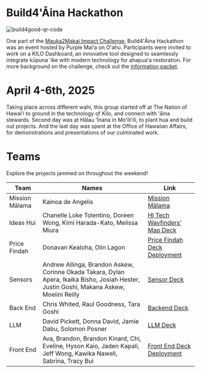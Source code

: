 # Build4'Āina Hackathon

![build4good-qr-code](https://github.com/user-attachments/assets/d03a8c8b-ae47-4326-874d-3e6f4f46f2e3)

One part of the [Mauka2Makai Impact Challenge](https://purplemaia.org/mauka2makai/), Build4ʻĀina Hackathon was an event hosted by Purple Maiʻa on Oʻahu. Participants were invited to work on a KILO Dashboard, an innovative tool designed to seamlessly integrate kūpuna ʻike with modern technology for ahapuaʻa restoration. For more background on the challenge, check out the [information packet](https://drive.google.com/file/d/1QbReiSa9VGqoZcxYnjSYMrtkxjGPJTGD/view?usp=drive_link).

# April 4-6th, 2025

Taking place across different wahi, this group started off at The Nation of Hawaiʻi to ground in the technology of Kilo, and connect with ʻāina stewards. Second day was at Hālau ʻĪnana in Moʻiliʻili, to plant hua and build out projects. And the last day was spent at the Office of Hawaiian Affairs, for demonstrations and presentations of our culminated work.

# Teams

Explore the projects jammed on throughout the weekend!

| Team           | Names                                                                 | Link                        |
|----------------|-----------------------------------------------------------------------|-----------------------------|
| Mission Mālama      | Kainoa de Angelis | [Mission Mālama](https://drive.google.com/file/d/17i07WS7wKWMzDNkZVtdDxs7qP3-WoBsF/view?usp=drive_link) |
| Ideas Hui      |Chanelle Loke Tolentino, Doreen Wong, Kimi Harada-Kato, Melissa Miura| [HI Tech Wayfinders’ Map Deck](https://www.canva.com/design/DAGj0cxw2IA/ShTRpx9GkS8DkSjUAdTUOA/view?) |
| Price Findah      | Donavan Kealoha, Olin Lagon | [Price Findah Deck](https://drive.google.com/file/d/1T5GHSuHCAedTBDU3T_ibRPH9PO420JS_/view?usp=drive_link) <br> [Deployment](https://actionsmatter.com/pm)|
| Sensors        | Andrew Allinga, Brandon Askew, Corinne Okada Takara, Dylan Apera, Ikaika Bisho, Josiah Hester, Justin Goshi, Makana Askew, Moeiini Reilly | [Sensor Deck](https://drive.google.com/file/d/1qWPbMjFEGDXU8J5TgBvolSnjCdyxYGBF/view?usp=drive_link) |
| Back End       | Chris Whited, Raul Goodness, Tara Goshi | [Backend Deck](https://drive.google.com/file/d/1y3TOkq8geegZ-T413zPt8tuRy_wJADrj/view?usp=drive_link) |
| LLM            | David Pickett, Donna David, Jamie Dabu, Solomon Posner | [LLM Deck](https://drive.google.com/file/d/1K2MdWodxf3nBrFGUC4Urh3BArzRZbM-4/view?usp=drive_link) |
| Front End      | Ava, Brandon, Brandon Kinard, Chi, Eveline, Hyson Kaio, Jaden Kapali, Jeff Wong, Kawika Naweli, Sabrina, Tracy Bui | [Front End Deck](https://drive.google.com/file/d/1H-BvJXj1rRiGlrjrCVT5diMXyaNdJaHv/view?usp=drive_link) <br> [Deployment](https://ahupuaa-dashboard.labs.purplemaia.org/) |
